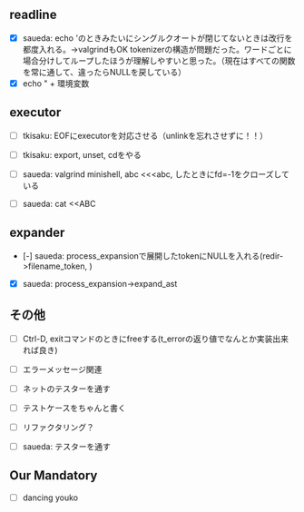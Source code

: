 ## readline
- [x] saueda: echo 'のときみたいにシングルクオートが閉じてないときは改行を都度入れる。→valgrindもOK
	tokenizerの構造が問題だった。ワードごとに場合分けしてループしたほうが理解しやすいと思った。（現在はすべての関数を常に通して、違ったらNULLを戻している）
- [x] echo " + 環境変数
## executor
- [ ] tkisaku: EOFにexecutorを対応させる（unlinkを忘れさせずに！！）
- [ ] tkisaku: export, unset, cdをやる
- [ ] saueda: valgrind minishell, abc <<<abc, したときにfd=-1をクローズしている
- [ ] saueda: cat <<ABC


## expander
- [-] saueda: process_expansionで展開したtokenにNULLを入れる(redir->filename_token, )
- [x] saueda: process_expansion->expand_ast

## その他
- [ ] Ctrl-D, exitコマンドのときにfreeする(t_errorの返り値でなんとか実装出来れば良き)
- [ ] エラーメッセージ関連
- [ ] ネットのテスターを通す
- [ ] テストケースをちゃんと書く
- [ ] リファクタリング？
- [ ] saueda: テスターを通す


## Our Mandatory
- [ ] dancing youko
